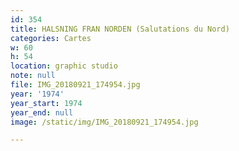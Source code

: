```yaml
---
id: 354
title: HALSNING FRAN NORDEN (Salutations du Nord)
categories: Cartes
w: 60
h: 54
location: graphic studio
note: null
file: IMG_20180921_174954.jpg
year: '1974'
year_start: 1974
year_end: null
image: /static/img/IMG_20180921_174954.jpg

---
```

